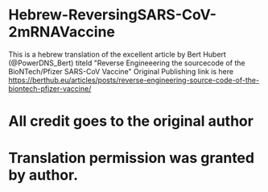 # Hebrew-ReversingSARS-CoV-2mRNAVaccine
This is a hebrew translation of the excellent article by Bert Hubert (@PowerDNS_Bert)
titeld "Reverse Engineeering the sourcecode of the BioNTech/Pfizer SARS-CoV Vaccine" 
Original Publishing link is here https://berthub.eu/articles/posts/reverse-engineering-source-code-of-the-biontech-pfizer-vaccine/

# All credit goes to the original author 
# Translation permission was granted by author.

